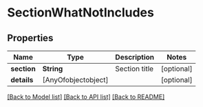 # SectionWhatNotIncludes

## Properties
Name | Type | Description | Notes
------------ | ------------- | ------------- | -------------
**section** | **String** | Section title | [optional] 
**details** | [AnyOfobjectobject] |  | [optional] 

[[Back to Model list]](../README.md#documentation-for-models) [[Back to API list]](../README.md#documentation-for-api-endpoints) [[Back to README]](../README.md)


